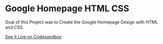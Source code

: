 # Google Homepage HTML CSS

Goal of this Project was to Create the Google Homepage Design with HTML and CSS.

[See it Live on Codesandbox](https://codesandbox.io/s/google-design-html-css-045lq)
